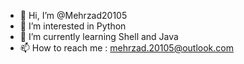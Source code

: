 - 👋 Hi, I’m @Mehrzad20105
- 👀 I’m interested in Python
- 🌱 I’m currently learning Shell and Java
- 📫 How to reach me : mehrzad.20105@outlook.com

<!---
Mehrzad20105/Mehrzad20105 is a ✨ special ✨ repository because its `README.md` (this file) appears on your GitHub profile.
You can click the Preview link to take a look at your changes.
--->
